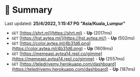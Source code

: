 # 📖 Summary
Last updated: **25/4/2022, 1:15:47 PG "Asia/Kuala_Lumpur"**

- `GET` [https://shrt.ml](https://shrt.ml) - **Up** (2017ms)
- `GET` [https://hst.aytea.ml/](https://hst.aytea.ml/) - **Up** (502ms)
- `GET` [https://color.aytea.ml/4b31d6.png](https://color.aytea.ml/4b31d6.png) - **Up** (1609ms)
- `GET` [https://memeapi.aytea14.repl.co/gimme](https://memeapi.aytea14.repl.co/gimme) - **Up** (2557ms)
- `GET` [https://teledrivemy.herokuapp.com/dashboard](https://teledrivemy.herokuapp.com/dashboard) - **Up** (187ms)
